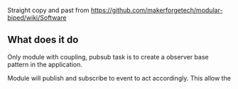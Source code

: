 Straight copy and past from https://github.com/makerforgetech/modular-biped/wiki/Software

## What does it do

Only module with coupling, pubsub task is to create a observer base pattern in the application.

Module will publish and subscribe to event to act accordingly. This allow the 